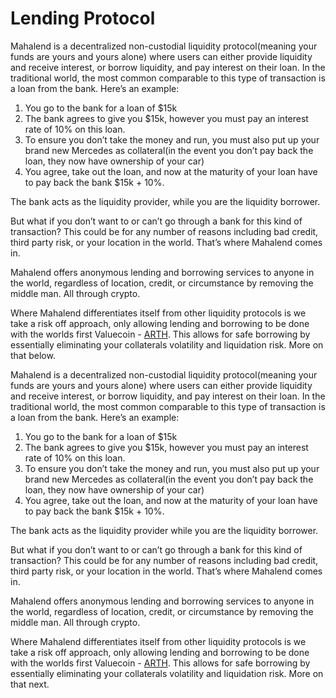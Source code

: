 # Lending Protocol

Mahalend is a decentralized non-custodial liquidity protocol(meaning your funds are yours and yours alone) where users can either provide liquidity and receive interest, or borrow liquidity, and pay interest on their loan. In the traditional world, the most common comparable to this type of transaction is a loan from the bank. Here’s an example:

1. You go to the bank for a loan of $15k
2. The bank agrees to give you $15k, however you must pay an interest rate of 10% on this loan.
3. To ensure you don’t take the money and run, you must also put up your brand new Mercedes as collateral(in the event you don’t pay back the loan, they now have ownership of your car)
4. You agree, take out the loan, and now at the maturity of your loan have to pay back the bank $15k + 10%.&#x20;

The bank acts as the liquidity provider, while you are the liquidity borrower.&#x20;

But what if you don’t want to or can’t go through a bank for this kind of transaction? This could be for any number of reasons including bad credit, third party risk, or your location in the world. That’s where Mahalend comes in.

Mahalend offers anonymous lending and borrowing services to anyone in the world, regardless of location, credit, or circumstance by removing the middle man. All through crypto.&#x20;

Where Mahalend differentiates itself from other liquidity protocols is we take a risk off approach, only allowing lending and borrowing to be done with the worlds first Valuecoin - [ARTH](https://docs.arth.loans). This allows for safe borrowing by essentially eliminating your collaterals volatility and liquidation risk. More on that below.&#x20;

Mahalend is a decentralized non-custodial liquidity protocol(meaning your funds are yours and yours alone) where users can either provide liquidity and receive interest, or borrow liquidity, and pay interest on their loan. In the traditional world, the most common comparable to this type of transaction is a loan from the bank. Here’s an example:

1. You go to the bank for a loan of $15k
2. The bank agrees to give you $15k, however you must pay an interest rate of 10% on this loan.
3. To ensure you don’t take the money and run, you must also put up your brand new Mercedes as collateral(in the event you don’t pay back the loan, they now have ownership of your car)
4. You agree, take out the loan, and now at the maturity of your loan have to pay back the bank $15k + 10%.&#x20;

The bank acts as the liquidity provider while you are the liquidity borrower.&#x20;

But what if you don’t want to or can’t go through a bank for this kind of transaction? This could be for any number of reasons including bad credit, third party risk, or your location in the world. That’s where Mahalend comes in.

Mahalend offers anonymous lending and borrowing services to anyone in the world, regardless of location, credit, or circumstance by removing the middle man. All through crypto.&#x20;

Where Mahalend differentiates itself from other liquidity protocols is we take a risk off approach, only allowing lending and borrowing to be done with the worlds first Valuecoin - [ARTH](https://docs.arth.loans). This allows for safe borrowing by essentially eliminating your collaterals volatility and liquidation risk. More on that next.&#x20;
